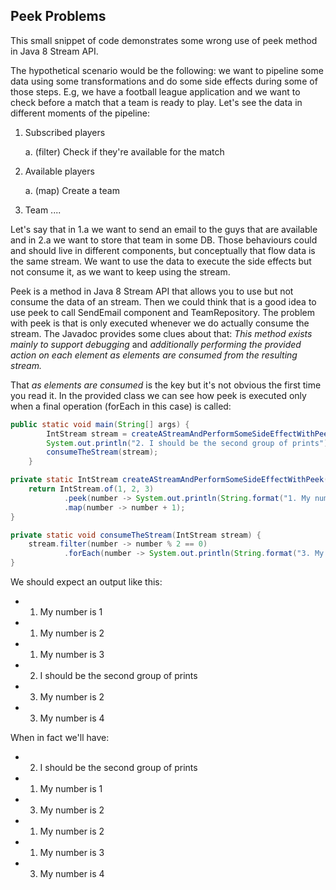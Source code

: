 ## Peek Problems

This small snippet of code demonstrates some wrong use of peek method in Java 8 Stream API. 

The hypothetical scenario would be the following: we want to pipeline some data using some transformations and 
do some side effects during some of those steps. E.g, we have a football league application and we want to check 
 before a match that a team is ready to play. Let's see the data in different moments of the pipeline:
 
1. Subscribed players

    a. (filter) Check if they're available for the match       

2. Available players

    a. (map) Create a team

3. Team ....             

Let's say that in 1.a we want to send an email to the guys that are available and in 2.a we want to store that team
in some DB. Those behaviours could and should live in different components, but conceptually that flow data is the same
stream. We want to use the data to execute the side effects but not consume it, as we want to keep using the stream.
 
Peek is a method in Java 8 Stream API that allows you to use but not consume the data of an stream. Then we could think
that is a good idea to use peek to call SendEmail component and TeamRepository. The problem with peek is that is only
executed whenever we do actually consume the stream. The Javadoc provides some clues about that:
*This method exists mainly to support debugging* and 
*additionally performing the provided action on each element as elements are consumed from the resulting stream.*

That *as elements are consumed* is the key but it's not obvious the first time you read it. In the provided class 
we can see how peek is executed only when a final operation (forEach in this case) is called:

```java
public static void main(String[] args) {
        IntStream stream = createAStreamAndPerformSomeSideEffectWithPeek();
        System.out.println("2. I should be the second group of prints");
        consumeTheStream(stream);
    }

private static IntStream createAStreamAndPerformSomeSideEffectWithPeek() {
    return IntStream.of(1, 2, 3)
            .peek(number -> System.out.println(String.format("1. My number is %d", number)))
            .map(number -> number + 1);
}

private static void consumeTheStream(IntStream stream) {
    stream.filter(number -> number % 2 == 0)
            .forEach(number -> System.out.println(String.format("3. My number is %d", number)));
}
```

We should expect an output like this:

- 1. My number is 1
- 1. My number is 2
- 1. My number is 3
- 2. I should be the second group of prints
- 3. My number is 2
- 3. My number is 4

When in fact we'll have:

- 2. I should be the second group of prints
- 1. My number is 1
- 3. My number is 2
- 1. My number is 2
- 1. My number is 3
- 3. My number is 4

